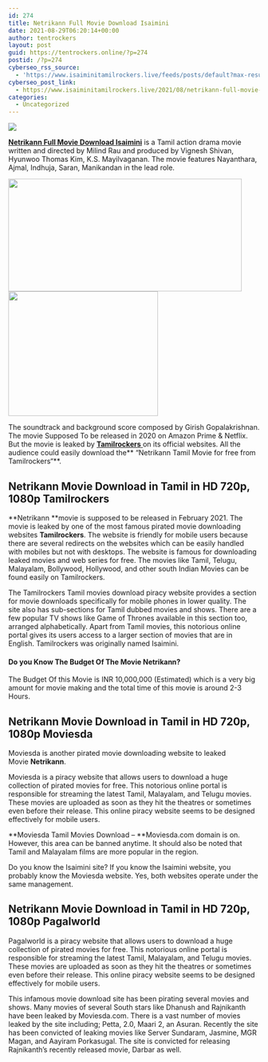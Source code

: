 ```yaml
---
id: 274
title: Netrikann Full Movie Download Isaimini
date: 2021-08-29T06:20:14+00:00
author: tentrockers
layout: post
guid: https://tentrockers.online/?p=274
postid: /?p=274
cyberseo_rss_source:
  - 'https://www.isaiminitamilrockers.live/feeds/posts/default?max-results=150&start-index=1'
cyberseo_post_link:
  - https://www.isaiminitamilrockers.live/2021/08/netrikann-full-movie-download-isaimini.html
categories:
  - Uncategorized
---
```

<div class="media_block">
  <img src="https://1.bp.blogspot.com/-2bLnosP1qf4/YRPUab_RRXI/AAAAAAAABHM/VD5JiLxryLI9tGYlVwo5xondzrLiHF2TgCLcBGAsYHQ/s72-w468-h226-c/netrikann-movie-download.jpg" class="media_thumbnail" />
</div>

<meta content="Netrikann Full Movie Download Isaimini is a Tamil action drama movie written and directed by Milind Rau and produced by Vignesh Shivan, Hyu..." name="twitter:description" />

  


<center>
</center>

**[Netrikann Full Movie Download Isaimini](https://www.tamilrockerz.online/netrikann-full-movie-download-tamilrockers-720p-1080p/)** is a Tamil action drama movie written and directed by Milind Rau and produced by Vignesh Shivan, Hyunwoo Thomas Kim, K.S. Mayilvaganan. The movie features Nayanthara, Ajmal, Indhuja, Saran, Manikandan in the lead role.

<div class="separator">
  <a href="https://1.bp.blogspot.com/-2bLnosP1qf4/YRPUab_RRXI/AAAAAAAABHM/VD5JiLxryLI9tGYlVwo5xondzrLiHF2TgCLcBGAsYHQ/s1280/netrikann-movie-download.jpg" imageanchor="1"><img loading="lazy" border="0" data-original-height="720" data-original-width="1280" height="226" src="https://1.bp.blogspot.com/-2bLnosP1qf4/YRPUab_RRXI/AAAAAAAABHM/VD5JiLxryLI9tGYlVwo5xondzrLiHF2TgCLcBGAsYHQ/w468-h226/netrikann-movie-download.jpg" width="468" /></a>
</div>



<div class="separator">
  <a href="https://www.tamilrockerz.online/netrikann-full-movie-download-tamilrockers-720p-1080p/" imageanchor="1"><img loading="lazy" border="0" data-original-height="250" data-original-width="300" height="250" src="https://1.bp.blogspot.com/-nfbzYVobUik/YMlpOerzdgI/AAAAAAAAA3Y/aAupsOUs_WMY6Lv7R1OtZhI6OqaRh-YAwCPcBGAYYCw/s0/e854879156f0849f3d27a89db88ed039.png" width="300" /></a>
</div>

The soundtrack and background score composed by Girish Gopalakrishnan. The movie Supposed To be released in 2020 on Amazon Prime & Netflix. But the movie is leaked by [**Tamilrockers**&nbsp;](http://www.tamilrockerz.online)on its official websites. All the audience could easily download the**&nbsp;“Netrikann Tamil Movie for free from Tamilrockers“**.

## **Netrikann**&nbsp;Movie Download in Tamil in HD 720p, 1080p Tamilrockers

**Netrikann&nbsp;**movie is supposed to be released in February 2021. The movie is leaked by one of the most famous pirated movie downloading websites&nbsp;**Tamilrockers**. The website is friendly for mobile users because there are several redirects on the websites which can be easily handled with mobiles but not with desktops. The website is famous for downloading leaked movies and web series for free. The movies like Tamil, Telugu, Malayalam, Bollywood, Hollywood, and other south Indian Movies can be found easily on Tamilrockers.

The Tamilrockers Tamil movies download piracy website provides a section for movie downloads specifically for mobile phones in lower quality. The site also has sub-sections for Tamil dubbed movies and shows. There are a few popular TV shows like Game of Thrones available in this section too, arranged alphabetically. Apart from Tamil movies, this notorious online portal gives its users access to a larger section of movies that are in English. Tamilrockers was originally named Isaimini.

#### **Do you Know The Budget Of The Movie Netrikann?**

The Budget Of this Movie is INR 10,000,000 (Estimated) which is a very big amount for movie making and the total time of this movie is around 2-3 Hours.

## **Netrikann**&nbsp;Movie Download in Tamil in HD 720p, 1080p Moviesda

Moviesda is another pirated movie downloading website to leaked Movie&nbsp;**Netrikann**.

Moviesda is a piracy website that allows users to download a huge collection of pirated movies for free. This notorious online portal is responsible for streaming the latest Tamil, Malayalam, and Telugu movies. These movies are uploaded as soon as they hit the theatres or sometimes even before their release. This online piracy website seems to be designed effectively for mobile users.

**Moviesda Tamil Movies Download –&nbsp;**Moviesda.com domain is on. However, this area can be banned anytime. It should also be noted that Tamil and Malayalam films are more popular in the region.

Do you know the Isaimini site? If you know the Isaimini website, you probably know the Moviesda website. Yes, both websites operate under the same management.

## **Netrikann**&nbsp;Movie Download in Tamil in HD 720p, 1080p Pagalworld

Pagalworld is a piracy website that allows users to download a huge collection of pirated movies for free. This notorious online portal is responsible for streaming the latest Tamil, Malayalam, and Telugu movies. These movies are uploaded as soon as they hit the theatres or sometimes even before their release. This online piracy website seems to be designed effectively for mobile users.

This infamous movie download site has been pirating several movies and shows. Many movies of several South stars like Dhanush and Rajnikanth have been leaked by Moviesda.com. There is a vast number of movies leaked by the site including; Petta, 2.0, Maari 2, an Asuran. Recently the site has been convicted of leaking movies like Server Sundaram, Jasmine, MGR Magan, and Aayiram Porkasugal. The site is convicted for releasing Rajnikanth’s recently released movie, Darbar as well.

<center>
</center>